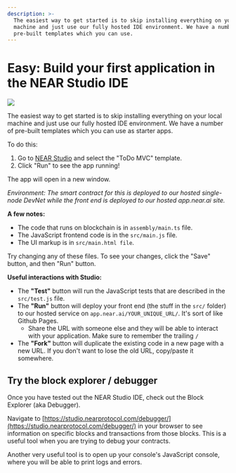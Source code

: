 ```yaml
---
description: >-
  The easiest way to get started is to skip installing everything on your local
  machine and just use our fully hosted IDE environment. We have a number of
  pre-built templates which you can use.
---
```


# Easy: Build your first application in the NEAR Studio IDE



![](https://github.com/nearprotocol/NEARStudio/raw/master/demos/guest_book.gif)

The easiest way to get started is to skip installing everything on your local machine and just use our fully hosted IDE environment. We have a number of pre-built templates which you can use as starter apps.

To do this:

1. Go to [NEAR Studio](https://studio.nearprotocol.com) and select the "ToDo MVC" template.
2. Click "Run" to see the app running!

The app will open in a new window.

_Environment: The smart contract for this is deployed to our hosted single-node DevNet while the front end is deployed to our hosted app.near.ai site._

**A few notes:**

* The code that runs on blockchain is in `assembly/main.ts` file.
* The JavaScript frontend code is in the `src/main.js` file.
* The UI markup is in `src/main.html file`.

Try changing any of these files. To see your changes, click the "Save" button, and then "Run" button.

**Useful interactions with Studio:**

* The **"Test"** button will run the JavaScript tests that are described in the `src/test.js` file.
* The **"Run"** button will deploy your front end \(the stuff in the `src/` folder\) to our hosted service on `app.near.ai/YOUR_UNIQUE_URL/`.  It's sort of like Github Pages.
  * Share the URL with someone else and they will be able to interact with your application. Make sure to remember the trailing `/`
* The **"Fork"** button will duplicate the existing code in a new page with a new URL. If you don't want to lose the old URL, copy/paste it somewhere.

## Try the block explorer / debugger

Once you have tested out the NEAR Studio IDE, check out the Block Explorer \(aka Debugger\).

Navigate to [https://studio.nearprotocol.com/debugger/](https://studio.nearprotocol.com/debugger/) in your browser to see information on specific blocks and transactions from those blocks. This is a useful tool when you are trying to debug your contracts.

Another very useful tool is to open up your console's JavaScript console, where you will be able to print logs and errors.

